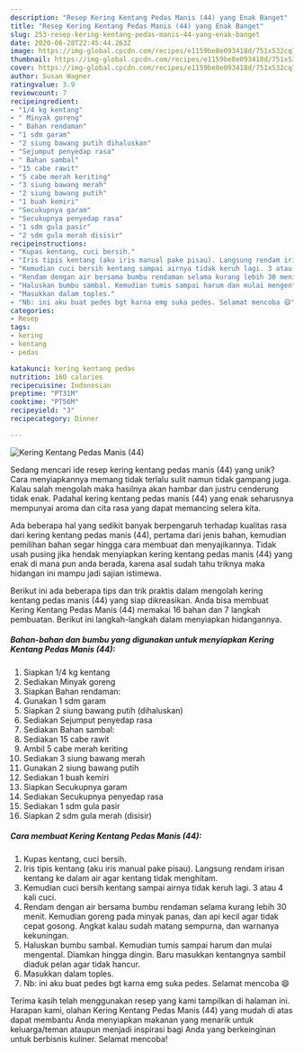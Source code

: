 ```yaml
---
description: "Resep Kering Kentang Pedas Manis (44) yang Enak Banget"
title: "Resep Kering Kentang Pedas Manis (44) yang Enak Banget"
slug: 253-resep-kering-kentang-pedas-manis-44-yang-enak-banget
date: 2020-06-28T22:45:44.263Z
image: https://img-global.cpcdn.com/recipes/e1159be8e093418d/751x532cq70/kering-kentang-pedas-manis-44-foto-resep-utama.jpg
thumbnail: https://img-global.cpcdn.com/recipes/e1159be8e093418d/751x532cq70/kering-kentang-pedas-manis-44-foto-resep-utama.jpg
cover: https://img-global.cpcdn.com/recipes/e1159be8e093418d/751x532cq70/kering-kentang-pedas-manis-44-foto-resep-utama.jpg
author: Susan Wagner
ratingvalue: 3.9
reviewcount: 7
recipeingredient:
- "1/4 kg kentang"
- " Minyak goreng"
- " Bahan rendaman"
- "1 sdm garam"
- "2 siung bawang putih dihaluskan"
- "Sejumput penyedap rasa"
- " Bahan sambal"
- "15 cabe rawit"
- "5 cabe merah keriting"
- "3 siung bawang merah"
- "2 siung bawang putih"
- "1 buah kemiri"
- "Secukupnya garam"
- "Secukupnya penyedap rasa"
- "1 sdm gula pasir"
- "2 sdm gula merah disisir"
recipeinstructions:
- "Kupas kentang, cuci bersih."
- "Iris tipis kentang (aku iris manual pake pisau). Langsung rendam irisan kentang ke dalam air agar kentang tidak menghitam."
- "Kemudian cuci bersih kentang sampai airnya tidak keruh lagi. 3 atau 4 kali cuci."
- "Rendam dengan air bersama bumbu rendaman selama kurang lebih 30 menit. Kemudian goreng pada minyak panas, dan api kecil agar tidak cepat gosong. Angkat kalau sudah matang sempurna, dan warnanya kekuningan."
- "Haluskan bumbu sambal. Kemudian tumis sampai harum dan mulai mengental. Diamkan hingga dingin. Baru masukkan kentangnya sambil diaduk pelan agar tidak hancur."
- "Masukkan dalam toples."
- "Nb: ini aku buat pedes bgt karna emg suka pedes. Selamat mencoba 😄"
categories:
- Resep
tags:
- kering
- kentang
- pedas

katakunci: kering kentang pedas 
nutrition: 160 calories
recipecuisine: Indonesian
preptime: "PT31M"
cooktime: "PT56M"
recipeyield: "3"
recipecategory: Dinner

---
```



![Kering Kentang Pedas Manis (44)](https://img-global.cpcdn.com/recipes/e1159be8e093418d/751x532cq70/kering-kentang-pedas-manis-44-foto-resep-utama.jpg)

Sedang mencari ide resep kering kentang pedas manis (44) yang unik? Cara menyiapkannya memang tidak terlalu sulit namun tidak gampang juga. Kalau salah mengolah maka hasilnya akan hambar dan justru cenderung tidak enak. Padahal kering kentang pedas manis (44) yang enak seharusnya mempunyai aroma dan cita rasa yang dapat memancing selera kita.



Ada beberapa hal yang sedikit banyak berpengaruh terhadap kualitas rasa dari kering kentang pedas manis (44), pertama dari jenis bahan, kemudian pemilihan bahan segar hingga cara membuat dan menyajikannya. Tidak usah pusing jika hendak menyiapkan kering kentang pedas manis (44) yang enak di mana pun anda berada, karena asal sudah tahu triknya maka hidangan ini mampu jadi sajian istimewa.


Berikut ini ada beberapa tips dan trik praktis dalam mengolah kering kentang pedas manis (44) yang siap dikreasikan. Anda bisa membuat Kering Kentang Pedas Manis (44) memakai 16 bahan dan 7 langkah pembuatan. Berikut ini langkah-langkah dalam menyiapkan hidangannya.

<!--inarticleads1-->

##### Bahan-bahan dan bumbu yang digunakan untuk menyiapkan Kering Kentang Pedas Manis (44):

1. Siapkan 1/4 kg kentang
1. Sediakan  Minyak goreng
1. Siapkan  Bahan rendaman:
1. Gunakan 1 sdm garam
1. Siapkan 2 siung bawang putih (dihaluskan)
1. Sediakan Sejumput penyedap rasa
1. Sediakan  Bahan sambal:
1. Sediakan 15 cabe rawit
1. Ambil 5 cabe merah keriting
1. Sediakan 3 siung bawang merah
1. Gunakan 2 siung bawang putih
1. Sediakan 1 buah kemiri
1. Siapkan Secukupnya garam
1. Sediakan Secukupnya penyedap rasa
1. Sediakan 1 sdm gula pasir
1. Siapkan 2 sdm gula merah (disisir)




<!--inarticleads2-->

##### Cara membuat Kering Kentang Pedas Manis (44):

1. Kupas kentang, cuci bersih.
1. Iris tipis kentang (aku iris manual pake pisau). Langsung rendam irisan kentang ke dalam air agar kentang tidak menghitam.
1. Kemudian cuci bersih kentang sampai airnya tidak keruh lagi. 3 atau 4 kali cuci.
1. Rendam dengan air bersama bumbu rendaman selama kurang lebih 30 menit. Kemudian goreng pada minyak panas, dan api kecil agar tidak cepat gosong. Angkat kalau sudah matang sempurna, dan warnanya kekuningan.
1. Haluskan bumbu sambal. Kemudian tumis sampai harum dan mulai mengental. Diamkan hingga dingin. Baru masukkan kentangnya sambil diaduk pelan agar tidak hancur.
1. Masukkan dalam toples.
1. Nb: ini aku buat pedes bgt karna emg suka pedes. Selamat mencoba 😄




Terima kasih telah menggunakan resep yang kami tampilkan di halaman ini. Harapan kami, olahan Kering Kentang Pedas Manis (44) yang mudah di atas dapat membantu Anda menyiapkan makanan yang menarik untuk keluarga/teman ataupun menjadi inspirasi bagi Anda yang berkeinginan untuk berbisnis kuliner. Selamat mencoba!
